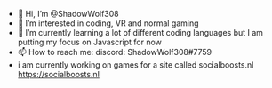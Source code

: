 - 👋 Hi, I’m @ShadowWolf308
- 👀 I’m interested in coding, VR and normal gaming
- 🌱 I’m currently learning a lot of different coding languages but I am putting my focus on Javascript for now
- 📫 How to reach me: discord: ShadowWolf308#7759
- i am currently working on games for a site called socialboosts.nl
https://socialboosts.nl

<!---
ShadowWolf308/ShadowWolf308 is a ✨ special ✨ repository because its `README.md` (this file) appears on your GitHub profile.
You can click the Preview link to take a look at your changes.
--->
